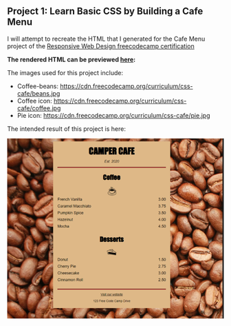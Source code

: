 ## Project 1: Learn Basic CSS by Building a Cafe Menu 

I will attempt to recreate the HTML that I generated for the Cafe Menu project of the [Responsive Web Design freecodecamp certification](https://www.freecodecamp.org/learn/2022/responsive-web-design/learn-basic-css-by-building-a-cafe-menu/step-1)

**The rendered HTML can be previewed [here](https://htmlpreview.github.io/?https://github.com/shivkumar98/FreeCodeCamp-Projects/blob/main/01-Responsive%20Web%20Design/01-HTML%20and%20CSS%20Basics/01-Building%20a%20Cafe%20Menu/V1/Cafe%20Menu.html):** 

The images used for this project include:
* Coffee-beans: https://cdn.freecodecamp.org/curriculum/css-cafe/beans.jpg
* Coffee icon: https://cdn.freecodecamp.org/curriculum/css-cafe/coffee.jpg
* Pie icon: https://cdn.freecodecamp.org/curriculum/css-cafe/pie.jpg

The intended result of this project is here:

![title](Images/screenshot.PNG)


